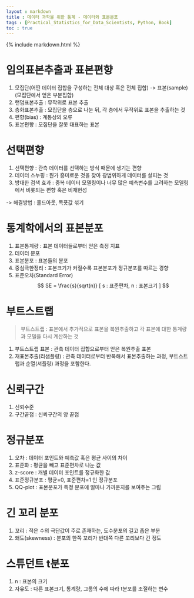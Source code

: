 ```yaml
---
layout : markdown
title : 데이터 과학을 위한 통계 - 데이터와 표본분포
tags : [Practical_Statistics_for_Data_Scientists, Python, Book]
toc : true
---
```

{% include markdown.html %}

# 임의표본추출과 표본편향

1. 모집단(어떤 데이터 집합을 구성하는 전체 대상 혹은 전체 집합) -> 표본(sample)(모집단에서 얻은 부분집합)
2. 랜덤표본추출 : 무작위로 표본 추출
3. 층화표본추출 : 모집단을 층으로 나눈 뒤, 각 층에서 무작위로 표본을 추출하는 것
4. 편향(bias) : 계통상의 오류
5. 표본편향 : 모집단을 잘못 대표하는 표본

# 선택편향

1. 선택편향 : 관측 데이터를 선택하는 방식 때문에 생기는 편향
2. 데이터 스누핑 : 뭔가 흥미로운 것을 찾아 광범위하게 데이터를 살피는 것
3. 방대한 검색 효과 : 중복 데이터 모델링이나 너무 많은 예측변수를 고려하는 모델링에서 비롯되는 편향 혹은 비재현성

-> 해결방법 : 홀드아웃, 목푯값 섞기

# 통계학에서의 표본분포

1. 표본통계량 : 표본 데이터들로부터 얻은 측정 지표
2. 데이터 분포
3. 표본분포 : 표본들의 분포
4. 중심극한정리 : 표본크기가 커질수록 표본분포가 정규분포를 따르는 경향
5. 표준오차(Standard Error) $$ SE =  \frac{s}{sqrt(n)} [ s : 표준편차, n : 표본크기 ] $$

# 부트스트랩

> 부트스트랩 : 표본에서 추가적으로 표본을 복원추출하고 각 표본에 대한 통계량과 모델을 다시 계산하는 것

1. 부트스트랩 표본 : 관측 데이터 집합으로부터 얻은 복원추출 표본
2. 재표본추출(리샘플링) : 관측 데이터로부터 반복해서 표본추출하는 과정, 부트스트랩과 순열(셔플링) 과정을 포함한다.

# 신뢰구간

1. 신뢰수준
2. 구간끝점 : 신뢰구간의 양 끝점

# 정규분포

1. 오차 : 데이터 포인트와 예측값 혹은 평균 사이의 차이
2. 표준화 : 평균을 빼고 표준편차로 나눈 값
3. z-score : 개별 데이터 포인트를 정규화한 값
4. 표준정규분포 : 평균=0, 표준편차=1 인 정규분포
5. QQ-plot : 표본분포가 특정 분포에 얼마나 가까운지를 보여주는 그림

# 긴 꼬리 분포

1. 꼬리 : 적은 수의 극단값이 주로 존재하는, 도수분포의 길고 좁은 부분
2. 왜도(skewness) : 분포의 한쪽 꼬리가 반대쪽 다른 꼬리보다 긴 정도

# 스튜던트 t분포

1. n : 표본의 크기
2. 자유도 : 다른 표본크기, 통계량, 그룹의 수에 따라 t분포를 조절하는 변수
